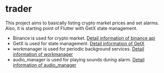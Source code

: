 # trader

This project aims to basically listing crypto market prices and set alarms. Also, it is starting point of Flutter with GetX state management.

- Binance is used for crypto market. [Detail information of binance api](https://binance-docs.github.io/apidocs/spot/en/#market-data-endpoints)
- GetX is used for state management. [Detail information of GetX](https://github.com/jonataslaw/getx)
- workmanager is used for periodic background services. [Detail information of workmanager](https://github.com/fluttercommunity/flutter_workmanager)
- audio_manager is used for playing sounds during alarm. [Detail information of audio_manager](https://github.com/jeromexiong/audio_manager)